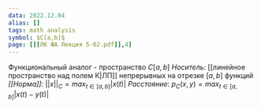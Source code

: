 ```yaml
---
data: 2022.12.04
alias: []
tags: math analysis
symbol: $C[a,b]$
page: [[[ЛК ФА Лекция 5-02.pdf]],4]
---
```

Функциональный аналог - пространство $C[a,b]$
*Носитель*: [[линейное пространство над полем К|ЛП]] непрерывных на отрезке $[a,b]$ функций
*[[Норма]]*: $||x||_{C}=max_{t\in{[a,b]}}|x(t)|$
*Расстояние*: $p_{C}(x,y)=max_{t\in{[a,b]}}|x(t)-y(t)|$

